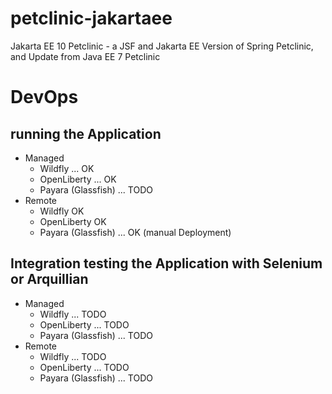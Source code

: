 # petclinic-jakartaee

Jakarta EE 10 Petclinic - a JSF and Jakarta EE Version of Spring Petclinic, and Update from Java EE 7 Petclinic

# DevOps

## running the Application

* Managed
    * Wildfly ... OK
    * OpenLiberty ... OK
    * Payara (Glassfish) ... TODO
* Remote
    * Wildfly OK
    * OpenLiberty OK
    * Payara (Glassfish) ... OK (manual Deployment)
    
## Integration testing the Application with Selenium or Arquillian
* Managed
    * Wildfly ... TODO
    * OpenLiberty ... TODO
    * Payara (Glassfish) ... TODO
* Remote
    * Wildfly ... TODO
    * OpenLiberty ... TODO
    * Payara (Glassfish) ... TODO
    



